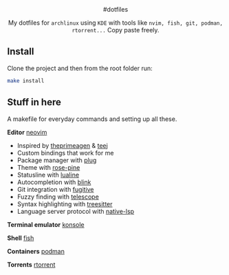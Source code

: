 <div align="center">
#dotfiles

My dotfiles for `archlinux` using `KDE` with tools like `nvim, fish, git, podman, rtorrent...` Copy paste freely.

</div>

## Install

Clone the project and then from the root folder run:

```bash
make install
```

## Stuff in here

A makefile for everyday commands and setting up all these.

**Editor** [neovim](https://neovim.io/)

- Inspired by [theprimeagen](https://www.youtube.com/watch?v=w7i4amO_zaE) & [teej](https://www.youtube.com/watch?v=m8C0Cq9Uv9o)
- Custom bindings that work for me
- Package manager with [plug](https://github.com/junegunn/vim-plug)
- Theme with [rose-pine](https://github.com/rose-pine/neovim)
- Statusline with [lualine](https://github.com/nvim-lualine/lualine.nvim)
- Autocompletion with [blink](https://github.com/Saghen/blink.cmp)
- Git integration with [fugitive](https://github.com/tpope/vim-fugitive)
- Fuzzy finding with [telescope](https://github.com/nvim-telescope/telescope.nvim)
- Syntax highlighting with [treesitter](https://github.com/nvim-treesitter/nvim-treesitter)
- Language server protocol with [native-lsp](https://github.com/neovim/nvim-lspconfig)

**Terminal emulator** [konsole](https://konsole.kde.org/)

**Shell** [fish](https://fishshell.com/)

**Containers** [podman](https://podman.io/)

**Torrents** [rtorrent](https://rakshasa.github.io/rtorrent/)
